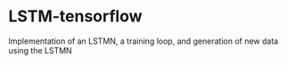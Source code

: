 # LSTM-tensorflow
Implementation of an LSTMN, a training loop, and generation of new data using the LSTMN
